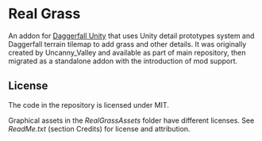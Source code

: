 # Real Grass

An addon for [Daggerfall Unity](https://github.com/Interkarma/daggerfall-unity) that uses Unity detail prototypes system and Daggerfall terrain tilemap to add grass and other details. It was originally created by Uncanny_Valley and available as part of main repository, then migrated as a standalone addon with the introduction of mod support.

## License

The code in the repository is licensed under MIT.

Graphical assets in the _RealGrassAssets_ folder have different licenses. See _ReadMe.txt_ (section Credits) for license and attribution.
